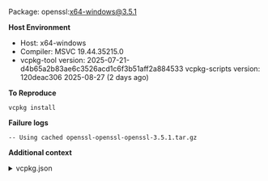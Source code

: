 Package: openssl:x64-windows@3.5.1

**Host Environment**

- Host: x64-windows
- Compiler: MSVC 19.44.35215.0
-    vcpkg-tool version: 2025-07-21-d4b65a2b83ae6c3526acd1c6f3b51aff2a884533
    vcpkg-scripts version: 120deac306 2025-08-27 (2 days ago)

**To Reproduce**

`vcpkg install `

**Failure logs**

```
-- Using cached openssl-openssl-openssl-3.5.1.tar.gz

```

**Additional context**

<details><summary>vcpkg.json</summary>

```
{
  "name": "mylog-logger",
  "version": "1.0.0",
  "dependencies": [
    "openssl"
  ]
}

```
</details>
